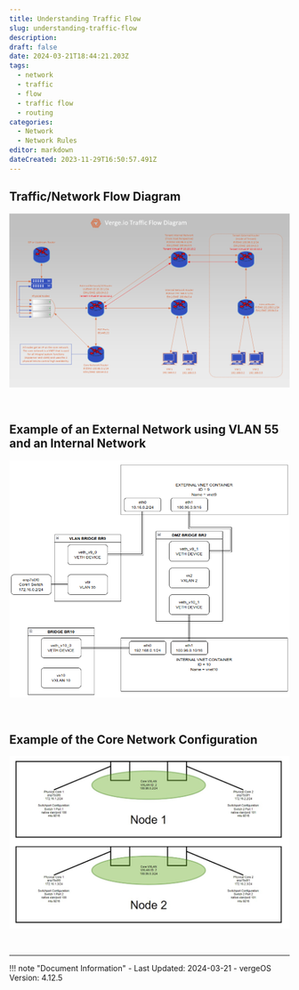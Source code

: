 ```yaml
---
title: Understanding Traffic Flow
slug: understanding-traffic-flow
description: 
draft: false
date: 2024-03-21T18:44:21.203Z
tags:
  - network
  - traffic
  - flow
  - traffic flow
  - routing
categories:
  - Network
  - Network Rules
editor: markdown
dateCreated: 2023-11-29T16:50:57.491Z
---
```


## Traffic/Network Flow Diagram
![VergeOS-traffic-flow_(1).png](/public/knowledgebase/vergeio-traffic-flow_(1).png)

<br>

## Example of an External Network using VLAN 55 and an Internal Network
![vnet_wiring.png](/public/knowledgebase/vnet_wiring.png)

<br>

## Example of the Core Network Configuration
![core_config.jpg](/public/core_config.jpg)

<br>

---

!!! note "Document Information"
    - Last Updated: 2024-03-21
    - vergeOS Version: 4.12.5
